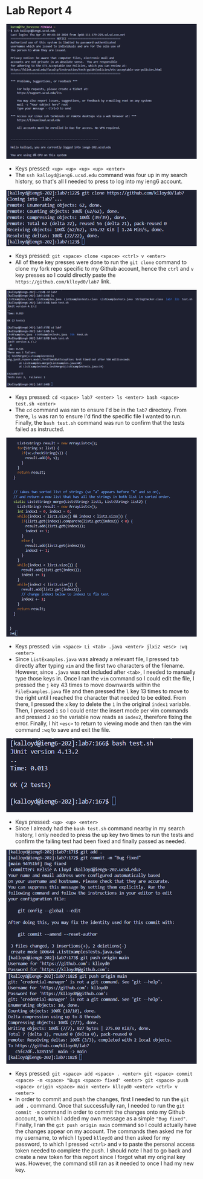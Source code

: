 # Lab Report 4
![Image](step4.png)
* Keys pressed: `<up> <up> <up> <up> <enter>`
* The `ssh kalloyd@ieng6.ucsd.edu` command was four up in my search history, so that's all I needed to press to log into my ieng6 account.

![Image](step5.png)
* Keys pressed: `git <space> clone <space> <ctrl> v <enter>`
* All of these key presses were done to run the `git clone` command to clone my fork repo specific to my Github account, hence the `ctrl` and `v` key presses so I could directly paste the `https://github.com/klloyd0/lab7` link.

![Image](step6.png)
* Keys pressed: `cd <space> lab7 <enter> ls <enter> bash <space> test.sh <enter>`
* The `cd` command was ran to ensure I'd be in the `lab7` directory. From there, `ls` was ran to ensure I'd find the specific file I wanted to run. Finally, the `bash test.sh` command was run to confirm that the tests failed as instructed.

![Image](step7.png)
* Keys pressed: `vim <space> Li <tab> .java <enter> jlxi2 <esc> :wq <enter>`
* Since `ListExamples.java` was already a relevant file, I pressed tab directly after typing `vim` and the first two characters of the filename. However, since `.java` was not included after `<tab>`, I needed to manually type those keys in. Once I ran the `vim` command so I could edit the file, I pressed the `j` key 43 times to move downwards within the `FileExamples.java` file and then pressed the `l` key 13 times to move to the right until I reached the character that needed to be edited. From there, I pressed the `x` key to delete the `1` in the original `index1` variable. Then, I pressed `i` so I could enter the insert mode per vim commands and pressed `2` so the variable now reads as `index2`, therefore fixing the error. Finally, I hit `<esc>` to return to viewing mode and then ran the vim command `:wq` to save and exit the file.

![Image](step8.png)
* Keys pressed: `<up> <up> <enter>`
* Since I already had the `bash test.sh` command nearby in my search history, I only needed to press the up key two times to run the tests and confirm the failing test had been fixed and finally passed as needed.

![Image](step9.png)
![Image](step9-1.png)
* Keys pressed: `git <space> add <space> . <enter> git <space> commit <space> -m <space> "Bugs <space> fixed" <enter> git <space> push <space> origin <space> main <enter> klloyd0 <enter> <ctrl> v <enter>`
* In order to commit and push the changes, first I needed to run the `git add .` command. Once that successfully ran, I needed to run the `git commit -m` command in order to commit the changes onto my Github account, to which I added my own message as a simple `"Bug fixed"`. Finally, I ran the `git push origin main` command so I could actually have the changes appear on my account. The commands then asked me for my username, to which I typed `klloyd0` and then asked for my password, to which I pressed `<ctrl>` and `v` to paste the personal access token needed to complete the push. I should note I had to go back and create a new token for this report since I forgot what my original key was. However, the command still ran as it needed to once I had my new key.
